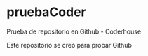# pruebaCoder
Prueba de repositorio en Github - Coderhouse

Este repositorio se creó para probar Github
